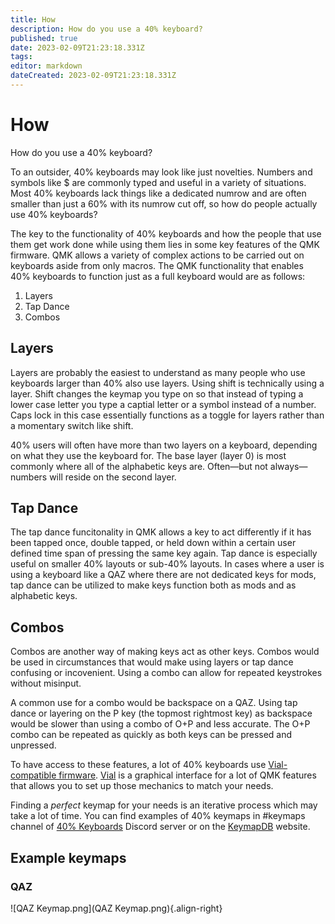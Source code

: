```yaml
---
title: How
description: How do you use a 40% keyboard?
published: true
date: 2023-02-09T21:23:18.331Z
tags: 
editor: markdown
dateCreated: 2023-02-09T21:23:18.331Z
---
```


# How

How do you use a 40% keyboard? 

To an outsider, 40% keyboards may look like just novelties. Numbers and symbols like $ are commonly typed and useful in a variety of situations. Most 40% keyboards lack things like a dedicated numrow and are often smaller than just a 60% with its numrow cut off, so how do people actually use 40% keyboards?

The key to the functionality of 40% keyboards and how the people that use them get work done while using them lies in some key features of the QMK firmware. QMK allows a variety of complex actions to be carried out on keyboards aside from only macros. The QMK functionality that enables 40% keyboards to function just as a full keyboard would are as follows:
1. Layers 
2. Tap Dance 
3. Combos 

## Layers

Layers are probably the easiest to understand as many people who use keyboards larger than 40% also use layers. Using shift is technically using a layer. Shift changes the keymap you type on so that instead of typing a lower case letter you type a captial letter or a symbol instead of a number. Caps lock in this case essentially functions as a toggle for layers rather than a momentary switch like shift.

40% users will often have more than two layers on a keyboard, depending on what they use the keyboard for. The base layer (layer 0) is most commonly where all of the alphabetic keys are. Often—but not always—numbers will reside on the second layer. 

## Tap Dance

The tap dance funcitonality in QMK allows a key to act differently if it has been tapped once, double tapped, or held down within a certain user defined time span of pressing the same key again. Tap dance is especially useful on smaller 40% layouts or sub-40% layouts. In cases where a user is using a keyboard like a QAZ where there are not dedicated keys for mods, tap dance can be utilized to make keys function both as mods and as alphabetic keys.

## Combos

Combos are another way of making keys act as other keys. Combos would be used in circumstances that would make using layers or tap dance confusing or incovenient. Using a combo can allow for repeated keystrokes without misinput. 

A common use for a combo would be backspace on a QAZ. Using tap dance or layering on the P key (the topmost rightmost key) as backspace would be slower than using a combo of O+P and less accurate. The O+P combo can be repeated as quickly as both keys can be pressed and unpressed. 



To have access to these features, a lot of 40% keyboards use [Vial-compatible firmware](https://github.com/vial-kb/vial-qmk). [Vial](https://get.vial.today/) is a graphical interface for a lot of QMK features that allows you to set up those mechanics to match your needs.

Finding a *perfect* keymap for your needs is an iterative process which may take a lot of time. You can find examples of 40% keymaps in \#keymaps channel of [40% Keyboards](https://discord.gg/40percent) Discord server or on the [KeymapDB](https://keymapdb.com/) website.

## Example keymaps

### QAZ
![QAZ Keymap.png](QAZ Keymap.png){.align-right}
